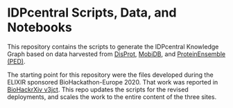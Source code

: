 # IDPcentral Scripts, Data, and Notebooks

This repository contains the scripts to generate the IDPcentral Knowledge Graph based on data harvested from [DisProt](https://disprot.org/), [MobiDB](https://mobidb.org/), and [ProteinEnsemble (PED)](https://proteinensemble.org/).

The starting point for this repository were the files developed during the ELIXIR sponsored BioHackathon-Europe 2020. That work was reported in [BioHackrXiv v3jct](https://doi.org/10.37044/osf.io/v3jct). This repo updates the scripts for the revised deployments, and scales the work to the entire content of the three sites.